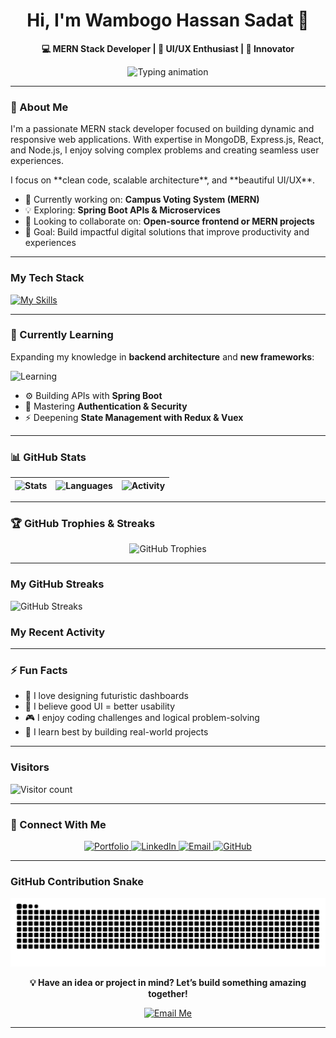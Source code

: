 <!-- HEADER -->
<!-- <p align="center">
  <img src="https://capsule-render.vercel.app/api?type=venom&color=0:36BCF7,100:0A192F&height=150&section=header&text=Wambogo%20Hassan%20Sadat&fontSize=46&fontColor=FFFFFF&animation=twinkling&desc=&descAlignY=65" alt="Header" />
</p>



<p align="center">
  <img src="https://media.giphy.com/media/hvRJCLFzcasrR4ia7z/giphy.gif" width="40px" alt="Hi!"/>
</p> -->
<!-- <p align="center">
  <img 
    src="https://github.com/user-attachments/assets/b679a6cb-70b3-4555-ad30-343cd0fb0733" 
    alt="Wambogo Hassan Sadat Portfolio Banner"
    width="100%" 
  />
</p> -->

<h1 align="center">Hi, I'm <b>Wambogo Hassan Sadat</b> 👋</h1>
<p align="center"><b>💻 MERN Stack Developer | 🎨 UI/UX Enthusiast | 🚀 Innovator</b></p>

<p align="center">
  <img src="https://readme-typing-svg.herokuapp.com?font=Fira+Code&size=25&center=true&vCenter=true&width=600&height=50&lines=I'm+a+MERN+Stack+Developer.;Building+dynamic+web+apps.;Exploring+new+technologies.;Solving+complex+problems." alt="Typing animation" />
</p>

---

### 🚀 About Me

I'm a passionate MERN stack developer focused on building dynamic and responsive web applications. With expertise in MongoDB, Express.js, React, and Node.js, I enjoy solving complex problems and creating seamless user experiences. 
<p>I focus on **clean code, scalable architecture**, and **beautiful UI/UX**.</p>

- 🌱 Currently working on: **Campus Voting System (MERN)**
- 💡 Exploring: **Spring Boot APIs & Microservices**
- 🤝 Looking to collaborate on: **Open-source frontend or MERN projects**
- 🎯 Goal: Build impactful digital solutions that improve productivity and experiences

---

### My Tech Stack

[![My Skills](https://skillicons.dev/icons?i=mongodb,express,react,nodejs,javascript,html,css,git,github,bootstrap,illustrator,figma,photoshop,netlify,vercel,sqlite)](https://skillicons.dev)

---

### 📘 Currently Learning

Expanding my knowledge in **backend architecture** and **new frameworks**:

![Learning](https://skillicons.dev/icons?i=java,mysql,vue)

- ⚙️ Building APIs with **Spring Boot**
- 🔐 Mastering **Authentication & Security**
- ⚡ Deepening **State Management with Redux & Vuex**

<!--### My GitHub Stats-->

---

### 📊 GitHub Stats

| ![Stats](https://github-readme-stats.vercel.app/api?username=Chemistry2i&show_icons=true&theme=radical) | ![Languages](https://github-readme-stats.vercel.app/api/top-langs/?username=Chemistry2i&layout=compact&theme=radical) | ![Activity](https://github-readme-activity-graph.vercel.app/graph?username=Chemistry2i&theme=react-dark) |
| --- | --- | --- |

---

### 🏆 GitHub Trophies & Streaks

<p align="center">
  <img src="https://github-profile-trophy.vercel.app/?username=Chemistry2i&theme=algolia&margin-w=15&margin-h=15" alt="GitHub Trophies" />
</p>

<!-- <p align="center">
  <img src="https://streak-stats.demolab.com/?user=Chemistry2i&theme=tokyonight&cache_buster=123" alt="GitHub Streaks" />
</p> -->

---

### My GitHub Streaks
<!--[![GitHub Streak](https://streak-stats.demolab.com/?user=Chemistry2i&theme=dark&cache_buster=123)](https://demolab.com)-->
<p align="left">
  <img src="https://streak-stats.demolab.com/?user=Chemistry2i&theme=tokyonight&cache_buster=123" alt="GitHub Streaks" />
</p>

<!--[![GitHub Streak](https://streak-stats.demolab.com/?user=Chemistry2i&theme=dark)](https://demolab.com)-->

### My Recent Activity

<!-- BLOG-POST-LIST:START -->
<!-- BLOG-POST-LIST:END -->

---

### ⚡ Fun Facts

- 💬 I love designing futuristic dashboards  
- 🧩 I believe good UI = better usability  
- 🎮 I enjoy coding challenges and logical problem-solving  
- 🧠 I learn best by building real-world projects  

---

### Visitors

![Visitor count](https://komarev.com/ghpvc/?username=Chemistry2i&color=green&style=flat)

<!--### Connect with me>

<!-- <a href="https://wambogo-sadat.onrender.com">
  <img src="https://img.shields.io/badge/Portfolio-000000?style=for-the-badge&logo=About.me&logoColor=white" alt="Portfolio" />
</a>

<a href="https://www.linkedin.com/in/wambogo-hassan-sadat-a47320341?utm_source=share&utm_campaign=share_via&utm_content=profile&utm_medium=android_app">
  <img src="https://img.shields.io/badge/LinkedIn-0077B5?style=for-the-badge&logo=linkedin&logoColor=white" alt="LinkedIn" />
</a>

<a href="mailto:wambogohassan63@gmail.com">
  <img src="https://img.shields.io/badge/Email-000000?style=for-the-badge&logo=About.me&logoColor=white" alt="Email" />
</a>

<a href="https://github.com/Chemistry2i">
  <img src="https://img.shields.io/badge/GitHub-100000?style=for-the-badge&logo=github&logoColor=white" alt="GitHub" />
</a> -->
---

### 🤝 Connect With Me

<div align="center">
  <a href="https://wambogo-sadat.onrender.com" target="_blank">
    <img src="https://img.shields.io/badge/Portfolio-000000?style=for-the-badge&logo=About.me&logoColor=white" alt="Portfolio" />
  </a>
  <a href="https://www.linkedin.com/in/wambogo-hassan-sadat-a47320341" target="_blank">
    <img src="https://img.shields.io/badge/LinkedIn-0077B5?style=for-the-badge&logo=linkedin&logoColor=white" alt="LinkedIn" />
  </a>
  <a href="mailto:wambogohassan63@gmail.com" target="_blank">
    <img src="https://img.shields.io/badge/Email-D14836?style=for-the-badge&logo=gmail&logoColor=white" alt="Email" />
  </a>
  <a href="https://github.com/Chemistry2i" target="_blank">
    <img src="https://img.shields.io/badge/GitHub-171515?style=for-the-badge&logo=github&logoColor=white" alt="GitHub" />
  </a>
</div>

---

### GitHub Contribution Snake

<p align="center">
  <img src="https://github.com/Chemistry2i/Chemistry2i/raw/output/github-contribution-grid-snake.svg" alt="GitHub contribution snake" />
</p>

<!-- <div align="center">
  <a href="https://wambogo-sadat.onrender.com">
    <img src="https://img.shields.io/badge/Portfolio-000000?style=for-the-badge&logo=About.me&logoColor=white" alt="Portfolio" />
  </a>
  <a href="https://www.linkedin.com/in/wambogo-hassan-sadat-a47320341">
    <img src="https://img.shields.io/badge/LinkedIn-000000?style=for-the-badge&logo=linkedin&logoColor=white" alt="LinkedIn" />
  </a>
  <a href="mailto:wambogohassan63@gmail.com">
    <img src="https://img.shields.io/badge/Email-000000?style=for-the-badge&logo=gmail&logoColor=white" alt="Email" />
  </a>
  <a href="https://github.com/Chemistry2i">
    <img src="https://img.shields.io/badge/GitHub-000000?style=for-the-badge&logo=github&logoColor=white" alt="GitHub" />
  </a>
</div> -->

<p align="center">
  <b>💡 Have an idea or project in mind? Let’s build something amazing together!</b>  
</p>
<p align="center">
  <a href="mailto:wambogohassan63@gmail.com">
    <img src="https://img.shields.io/badge/Email%20Me-36BCF7?style=for-the-badge&logo=gmail&logoColor=white" alt="Email Me" />
  </a>
</p>

---
